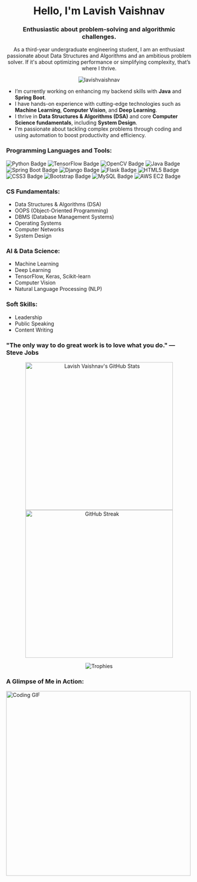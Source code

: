 <h1 align="center">Hello, I'm Lavish Vaishnav</h1>
<h3 align="center">Enthusiastic about problem-solving and algorithmic challenges.</h3>

<p align="center">
  As a third-year undergraduate engineering student, I am an enthusiast passionate about Data Structures and Algorithms and an ambitious problem solver. If it's about optimizing performance or simplifying complexity, that’s where I thrive.
</p>

<p align="center">
  <img src="https://komarev.com/ghpvc/?username=lavishvaishnav&label=Profile%20views&color=0e75b6&style=flat" alt="lavishvaishnav" />
</p>

- I’m currently working on enhancing my backend skills with **Java** and **Spring Boot**.
- I have hands-on experience with cutting-edge technologies such as **Machine Learning**, **Computer Vision**, and **Deep Learning**.
- I thrive in **Data Structures & Algorithms (DSA)** and core **Computer Science fundamentals**, including **System Design**.
- I'm passionate about tackling complex problems through coding and using automation to boost productivity and efficiency.

<h3 align="left">Programming Languages and Tools:</h3>
<p align="left">
  <img src="https://img.shields.io/badge/-Python-3776AB?logo=python&logoColor=white&style=for-the-badge" alt="Python Badge"/>
  <img src="https://img.shields.io/badge/-TensorFlow-FF6F00?logo=tensorflow&logoColor=white&style=for-the-badge" alt="TensorFlow Badge"/>
  <img src="https://img.shields.io/badge/-OpenCV-5C3EE8?logo=opencv&logoColor=white&style=for-the-badge" alt="OpenCV Badge"/>
  <img src="https://img.shields.io/badge/-Java-ED8B00?logo=java&logoColor=white&style=for-the-badge" alt="Java Badge"/>
  <img src="https://img.shields.io/badge/-Spring_Boot-6DB33F?logo=spring&logoColor=white&style=for-the-badge" alt="Spring Boot Badge"/>
  <img src="https://img.shields.io/badge/-Django-092E20?logo=django&logoColor=white&style=for-the-badge" alt="Django Badge"/>
  <img src="https://img.shields.io/badge/-Flask-000000?logo=flask&logoColor=white&style=for-the-badge" alt="Flask Badge"/>
  <img src="https://img.shields.io/badge/-HTML5-E34F26?logo=html5&logoColor=white&style=for-the-badge" alt="HTML5 Badge"/>
  <img src="https://img.shields.io/badge/-CSS3-1572B6?logo=css3&logoColor=white&style=for-the-badge" alt="CSS3 Badge"/>
  <img src="https://img.shields.io/badge/-Bootstrap-7952B3?logo=bootstrap&logoColor=white&style=for-the-badge" alt="Bootstrap Badge"/>
  <img src="https://img.shields.io/badge/-MySQL-4479A1?logo=mysql&logoColor=white&style=for-the-badge" alt="MySQL Badge"/>
  <img src="https://img.shields.io/badge/-AWS_EC2-FF9900?logo=amazon&logoColor=white&style=for-the-badge" alt="AWS EC2 Badge"/>
</p>

<h3 align="left">CS Fundamentals:</h3>
<ul>
  <li>Data Structures & Algorithms (DSA)</li>
  <li>OOPS (Object-Oriented Programming)</li>
  <li>DBMS (Database Management Systems)</li>
  <li>Operating Systems</li>
  <li>Computer Networks</li>
  <li>System Design</li>
</ul>

<h3 align="left">AI & Data Science:</h3>
<ul>
  <li>Machine Learning</li>
  <li>Deep Learning</li>
  <li>TensorFlow, Keras, Scikit-learn</li>
  <li>Computer Vision</li>
  <li>Natural Language Processing (NLP)</li>
</ul>

<h3 align="left">Soft Skills:</h3>
<ul>
  <li>Leadership</li>
  <li>Public Speaking</li>
  <li>Content Writing</li>
</ul>

### "The only way to do great work is to love what you do." — Steve Jobs

<p align="center">
  <img src="https://github-readme-stats.vercel.app/api?username=lavishvaishnav&show_icons=true&theme=radical" alt="Lavish Vaishnav's GitHub Stats" width="400"/>
  <img src="https://github-readme-streak-stats.herokuapp.com/?user=lavishvaishnav&theme=radical" alt="GitHub Streak" width="400"/>
</p>

<p align="center">
  <img src="https://github-profile-trophy.vercel.app/?username=lavishvaishnav&theme=onedark&row=1&column=7" alt="Trophies"/>
</p>

<h3 align="left"> A Glimpse of Me in Action:</h3>
<p align="left">
  <img src="https://media.giphy.com/media/xT9IgzoKnwFNmISR8I/giphy.gif" width="500" alt="Coding GIF"/>
</p>

